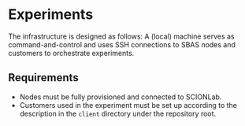 # Experiments

The infrastructure is designed as follows:
A (local) machine serves as command-and-control and uses SSH connections to SBAS nodes and customers to orchestrate experiments.

## Requirements

- Nodes must be fully provisioned and connected to SCIONLab.
- Customers used in the experiment must be set up according to the description in the `client` directory under the repository root.

